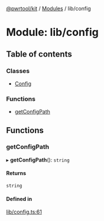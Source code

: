[@pwrtool/kit](../README.md) / [Modules](../modules.md) / lib/config

# Module: lib/config

## Table of contents

### Classes

- [Config](../classes/lib_config.Config.md)

### Functions

- [getConfigPath](lib_config.md#getconfigpath)

## Functions

### getConfigPath

▸ **getConfigPath**(): `string`

#### Returns

`string`

#### Defined in

[lib/config.ts:61](https://github.com/pwrtool/kits/blob/00eb7bf/bun/lib/config.ts#L61)
